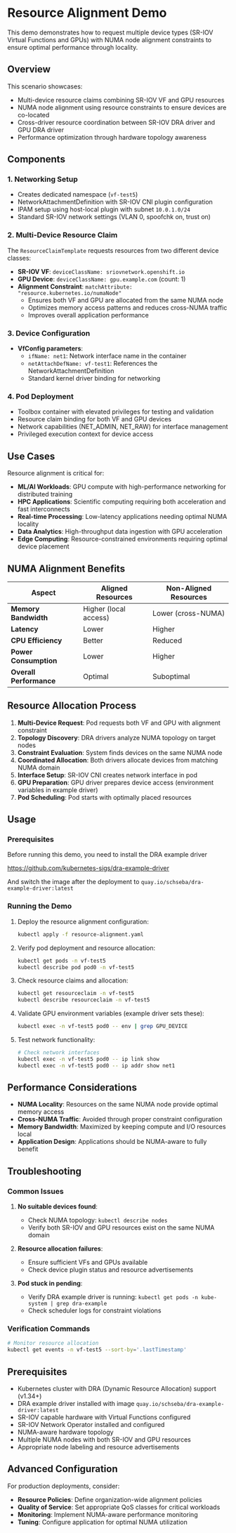 # Resource Alignment Demo

This demo demonstrates how to request multiple device types (SR-IOV Virtual Functions and GPUs) with NUMA node alignment constraints to ensure optimal performance through locality.

## Overview

This scenario showcases:
- Multi-device resource claims combining SR-IOV VF and GPU resources
- NUMA node alignment using resource constraints to ensure devices are co-located
- Cross-driver resource coordination between SR-IOV DRA driver and GPU DRA driver
- Performance optimization through hardware topology awareness

## Components

### 1. Networking Setup
- Creates dedicated namespace (`vf-test5`)
- NetworkAttachmentDefinition with SR-IOV CNI plugin configuration
- IPAM setup using host-local plugin with subnet `10.0.1.0/24`
- Standard SR-IOV network settings (VLAN 0, spoofchk on, trust on)

### 2. Multi-Device Resource Claim
The `ResourceClaimTemplate` requests resources from two different device classes:
- **SR-IOV VF**: `deviceClassName: sriovnetwork.openshift.io`
- **GPU Device**: `deviceClassName: gpu.example.com` (count: 1)
- **Alignment Constraint**: `matchAttribute: "resource.kubernetes.io/numaNode"`
  - Ensures both VF and GPU are allocated from the same NUMA node
  - Optimizes memory access patterns and reduces cross-NUMA traffic
  - Improves overall application performance

### 3. Device Configuration
- **VfConfig parameters**:
  - `ifName: net1`: Network interface name in the container  
  - `netAttachDefName: vf-test1`: References the NetworkAttachmentDefinition
  - Standard kernel driver binding for networking

### 4. Pod Deployment
- Toolbox container with elevated privileges for testing and validation
- Resource claim binding for both VF and GPU devices
- Network capabilities (NET_ADMIN, NET_RAW) for interface management
- Privileged execution context for device access

## Use Cases

Resource alignment is critical for:
- **ML/AI Workloads**: GPU compute with high-performance networking for distributed training
- **HPC Applications**: Scientific computing requiring both acceleration and fast interconnects
- **Real-time Processing**: Low-latency applications needing optimal NUMA locality
- **Data Analytics**: High-throughput data ingestion with GPU acceleration
- **Edge Computing**: Resource-constrained environments requiring optimal device placement

## NUMA Alignment Benefits

| Aspect | Aligned Resources | Non-Aligned Resources |
|--------|------------------|----------------------|
| **Memory Bandwidth** | Higher (local access) | Lower (cross-NUMA) |
| **Latency** | Lower | Higher |
| **CPU Efficiency** | Better | Reduced |
| **Power Consumption** | Lower | Higher |
| **Overall Performance** | Optimal | Suboptimal |

## Resource Allocation Process

1. **Multi-Device Request**: Pod requests both VF and GPU with alignment constraint
2. **Topology Discovery**: DRA drivers analyze NUMA topology on target nodes  
3. **Constraint Evaluation**: System finds devices on the same NUMA node
4. **Coordinated Allocation**: Both drivers allocate devices from matching NUMA domain
5. **Interface Setup**: SR-IOV CNI creates network interface in pod
6. **GPU Preparation**: GPU driver prepares device access (environment variables in example driver)
7. **Pod Scheduling**: Pod starts with optimally placed resources

## Usage

### Prerequisites

Before running this demo, you need to install the DRA example driver

https://github.com/kubernetes-sigs/dra-example-driver

And switch the image after the deployment to `quay.io/schseba/dra-example-driver:latest`

### Running the Demo

1. Deploy the resource alignment configuration:
   ```bash
   kubectl apply -f resource-alignment.yaml
   ```

2. Verify pod deployment and resource allocation:
   ```bash
   kubectl get pods -n vf-test5
   kubectl describe pod pod0 -n vf-test5
   ```

3. Check resource claims and allocation:
   ```bash
   kubectl get resourceclaim -n vf-test5
   kubectl describe resourceclaim -n vf-test5
   ```

4. Validate GPU environment variables (example driver sets these):
   ```bash
   kubectl exec -n vf-test5 pod0 -- env | grep GPU_DEVICE
   ```

5. Test network functionality:
   ```bash
   # Check network interfaces
   kubectl exec -n vf-test5 pod0 -- ip link show
   kubectl exec -n vf-test5 pod0 -- ip addr show net1
   ```

## Performance Considerations

- **NUMA Locality**: Resources on the same NUMA node provide optimal memory access
- **Cross-NUMA Traffic**: Avoided through proper constraint configuration
- **Memory Bandwidth**: Maximized by keeping compute and I/O resources local
- **Application Design**: Applications should be NUMA-aware to fully benefit

## Troubleshooting

### Common Issues

1. **No suitable devices found**: 
   - Check NUMA topology: `kubectl describe nodes`
   - Verify both SR-IOV and GPU resources exist on the same NUMA domain

2. **Resource allocation failures**:
   - Ensure sufficient VFs and GPUs available
   - Check device plugin status and resource advertisements

3. **Pod stuck in pending**:
   - Verify DRA example driver is running: `kubectl get pods -n kube-system | grep dra-example`
   - Check scheduler logs for constraint violations

### Verification Commands

```bash
# Monitor resource allocation
kubectl get events -n vf-test5 --sort-by='.lastTimestamp'
```

## Prerequisites

- Kubernetes cluster with DRA (Dynamic Resource Allocation) support (v1.34+)
- DRA example driver installed with image `quay.io/schseba/dra-example-driver:latest`
- SR-IOV capable hardware with Virtual Functions configured
- SR-IOV Network Operator installed and configured  
- NUMA-aware hardware topology
- Multiple NUMA nodes with both SR-IOV and GPU resources
- Appropriate node labeling and resource advertisements

## Advanced Configuration

For production deployments, consider:
- **Resource Policies**: Define organization-wide alignment policies
- **Quality of Service**: Set appropriate QoS classes for critical workloads  
- **Monitoring**: Implement NUMA-aware performance monitoring
- **Tuning**: Configure application for optimal NUMA utilization
